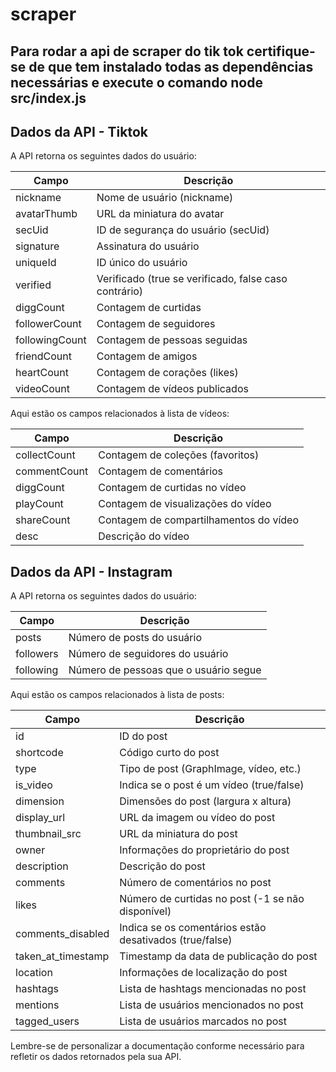 # scraper


## Para rodar a api de scraper do tik tok certifique-se de que tem instalado todas as dependências necessárias e execute o comando node src/index.js

## Dados da API - Tiktok

A API retorna os seguintes dados do usuário:

| Campo            | Descrição                                           |
|------------------|-----------------------------------------------------|
| nickname         | Nome de usuário (nickname)                          |
| avatarThumb      | URL da miniatura do avatar                          |
| secUid           | ID de segurança do usuário (secUid)                 |
| signature        | Assinatura do usuário                               |
| uniqueId         | ID único do usuário                                 |
| verified         | Verificado (true se verificado, false caso contrário)|
| diggCount        | Contagem de curtidas                               |
| followerCount    | Contagem de seguidores                              |
| followingCount   | Contagem de pessoas seguidas                        |
| friendCount      | Contagem de amigos                                  |
| heartCount       | Contagem de corações (likes)                       |
| videoCount       | Contagem de vídeos publicados                       |

Aqui estão os campos relacionados à lista de vídeos:

| Campo            | Descrição                                           |
|------------------|-----------------------------------------------------|
| collectCount     | Contagem de coleções (favoritos)                   |
| commentCount     | Contagem de comentários                            |
| diggCount        | Contagem de curtidas no vídeo                      |
| playCount        | Contagem de visualizações do vídeo                 |
| shareCount       | Contagem de compartilhamentos do vídeo              |
| desc             | Descrição do vídeo                                  |

## Dados da API - Instagram

A API retorna os seguintes dados do usuário:

| Campo        | Descrição                                           |
|--------------|-----------------------------------------------------|
| posts        | Número de posts do usuário                         |
| followers    | Número de seguidores do usuário                    |
| following    | Número de pessoas que o usuário segue              |

Aqui estão os campos relacionados à lista de posts:

| Campo              | Descrição                                             |
|--------------------|-------------------------------------------------------|
| id                 | ID do post                                           |
| shortcode          | Código curto do post                                 |
| type               | Tipo de post (GraphImage, vídeo, etc.)               |
| is_video           | Indica se o post é um vídeo (true/false)             |
| dimension          | Dimensões do post (largura x altura)                 |
| display_url        | URL da imagem ou vídeo do post                       |
| thumbnail_src      | URL da miniatura do post                             |
| owner              | Informações do proprietário do post                  |
| description        | Descrição do post                                    |
| comments           | Número de comentários no post                        |
| likes              | Número de curtidas no post (-1 se não disponível)    |
| comments_disabled  | Indica se os comentários estão desativados (true/false) |
| taken_at_timestamp | Timestamp da data de publicação do post              |
| location           | Informações de localização do post                   |
| hashtags           | Lista de hashtags mencionadas no post                |
| mentions           | Lista de usuários mencionados no post                |
| tagged_users       | Lista de usuários marcados no post                   |

Lembre-se de personalizar a documentação conforme necessário para refletir os dados retornados pela sua API.
